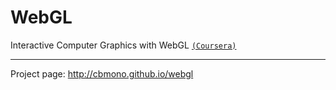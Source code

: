 # WebGL

Interactive Computer Graphics with WebGL [`(Coursera)`](https://www.coursera.org/course/webgl)

---

Project page: http://cbmono.github.io/webgl
